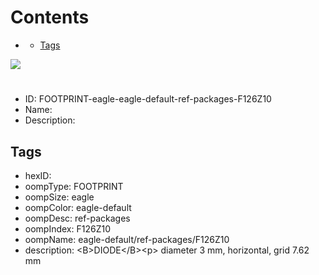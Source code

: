 



Contents
========

* [](#)
	* [Tags](#tags)
  
![][im]
# 

- ID: FOOTPRINT-eagle-eagle-default-ref-packages-F126Z10
- Name: 
- Description: 

## Tags

- hexID: 
- oompType: FOOTPRINT
- oompSize: eagle
- oompColor: eagle-default
- oompDesc: ref-packages
- oompIndex: F126Z10
- oompName: eagle-default/ref-packages/F126Z10
- description: &lt;B&gt;DIODE&lt;/B&gt;&lt;p&gt;&#xD;
diameter 3 mm, horizontal, grid 7.62 mm



[im]: image.png
